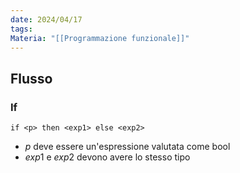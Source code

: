 ```yaml
---
date: 2024/04/17
tags: 
Materia: "[[Programmazione funzionale]]"
---
```

## Flusso
### If
```
if <p> then <exp1> else <exp2>
```
- $p$ deve essere un'espressione valutata come bool
- $exp1$ e $exp2$ devono avere lo stesso tipo

